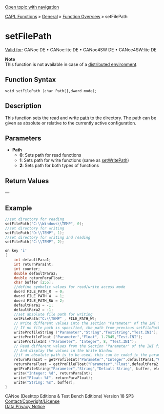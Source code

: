 [Open topic with navigation](../../../../../CANoeDEFamily.htm#Topics/CAPLFunctions/Other/Functions/CAPLfunctionSetFilePath.md)

[CAPL Functions](../../CAPLfunctions.md) » [General](../CAPLGeneralStartPage.md) » [Function Overview](../CAPLfunctionsGeneralOverview.md) » setFilePath

# setFilePath

[Valid for](../../../Shared/FeatureAvailability.md): CANoe DE • CANoe:lite DE • CANoe4SW DE • CANoe4SW:lite DE

**Note**  
This function is not available in case of a [distributed environment](../CAPLfunctionsFileSearchProcedure.md).

## Function Syntax

```
void setFilePath (char Path[],dword mode);
```

## Description

This function sets the read and write [path](../CAPLfunctionsFileSearchProcedure.md) to the directory. The path can be given as absolute or relative to the currently active configuration.

## Parameters

- **Path**
  - **0**: Sets path for read functions
  - **1**: Sets path for write functions (same as [setWritePath](CAPLfunctionSetWritePath.md))
  - **2**: Sets path for both types of functions

## Return Values

—

## Example

```c
//set directory for reading
setFilePath("C:\\Windows\\TEMP", 0);
//set directory for writing
setFilePath("D:\\TEMP", 1);
//set directory for writing and reading
setFilePath("C:\\TEMP", 2);

on key 'i'
{
    int defaultPara1;
    int returnParaInt;
    int counter;
    double defaultPara2;
    double returnParaFloat;
    char buffer [256];
    //define symbolic values for read/write access mode
    dword FILE_PATH_R  = 0;
    dword FILE_PATH_W  = 1;
    dword FILE_PATH_RW = 2;
    defaultPara1 = -1;
    defaultPara2 = -1;
    //set absolute file path for writing
    setFilePath("C:\\TEMP" , FILE_PATH_W);
    // Write different values into the section "Parameter" of the INI file "Test.INI"
    // If no file path is specified, the path from previous setFilePath command is used
    writeProfileString ("Parameter","String","TestString","Test.INI");
    writeProfileFloat ("Parameter","Float", 1.7845,"Test.INI");
    writeProfileInt ("Parameter", "Integer", 8, "Test.INI");
    // Read different values from the Section "Parameter" of the INI file "C:\\temp\\Test.INI"
    // And display the values in the Write Window
    //if an absolute path is to be used, this can be coded in the parameter <filename> directly
    returnParaInt = getProfileInt("Parameter","Integer",defaultPara1,"C:\\TEMP\\Test.INI");
    returnParaFloat = getProFileFloat("Parameter","Float",defaultPara2,"C:\\TEMP\\Test.INI");
    getProFileString("Parameter","String","Default String", buffer, elcount(buffer), "C:\\TEMP\\Test.INI");
    write("Integer: %d", returnParaInt);
    write("Float: %f", returnParaFloat);
    write("String: %s", buffer);
}
```

CANoe (Desktop Editions & Test Bench Editions) Version 18 SP3  
[Contact/Copyright/License](../../../Shared/ContactCopyrightLicense.md)  
[Data Privacy Notice](https://www.vector.com/int/en/company/get-info/privacy-policy/)
